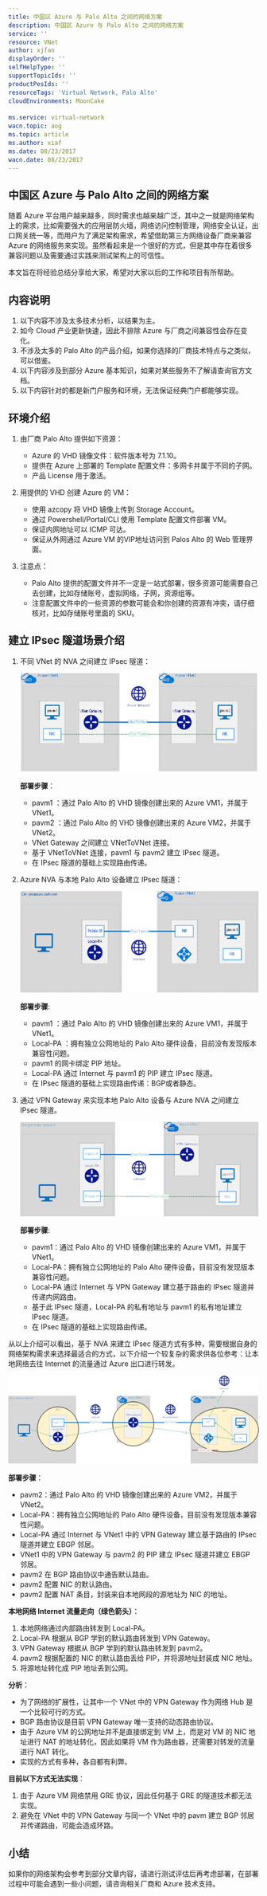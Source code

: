 ```yaml
---
title: 中国区 Azure 与 Palo Alto 之间的网络方案
description: 中国区 Azure 与 Palo Alto 之间的网络方案
service: ''
resource: VNet
author: xjfan
displayOrder: ''
selfHelpType: ''
supportTopicIds: ''
productPesIds: ''
resourceTags: 'Virtual Network, Palo Alto'
cloudEnvironments: MoonCake

ms.service: virtual-network
wacn.topic: aog
ms.topic: article
ms.author: xiaf
ms.date: 08/23/2017
wacn.date: 08/23/2017
---
```


## 中国区 Azure 与 Palo Alto 之间的网络方案

随着 Azure 平台用户越来越多，同时需求也越来越广泛，其中之一就是网络架构上的需求，比如需要强大的应用层防火墙，网络访问控制管理，网络安全认证，出口网关统一等，而用户为了满足架构需求，希望借助第三方网络设备厂商来兼容 Azure 的网络服务来实现。虽然看起来是一个很好的方式，但是其中存在着很多兼容问题以及需要通过实践来测试架构上的可信性。

本文旨在将经验总结分享给大家，希望对大家以后的工作和项目有所帮助。

## 内容说明

1. 以下内容不涉及太多技术分析，以结果为主。
2. 如今 Cloud 产业更新快速，因此不排除 Azure 与厂商之间兼容性会存在变化。
3. 不涉及太多的 Palo Alto 的产品介绍，如果你选择的厂商技术特点与之类似，可以借鉴。
4. 以下内容涉及到部分 Azure 基本知识，如果对某些服务不了解请查询官方文档。
5. 以下内容针对的都是新门户服务和环境，无法保证经典门户都能够实现。

## 环境介绍

1.	由厂商 Palo Alto 提供如下资源：
    - Azure 的 VHD 镜像文件：软件版本号为 7.1.10。
    - 提供在 Azure 上部署的 Template 配置文件：多网卡并属于不同的子网。
    - 产品 License 用于激活。

2.	用提供的 VHD 创建 Azure 的 VM：
    - 使用 azcopy 将 VHD 镜像上传到 Storage Account。
    - 通过 Powershell/Portal/CLI 使用 Template 配置文件部署 VM。
    - 保证内网地址可以 ICMP 可达。
    - 保证从外网通过 Azure VM 的VIP地址访问到 Palos Alto 的 Web 管理界面。

3.	注意点：
    -  Palo Alto 提供的配置文件并不一定是一站式部署，很多资源可能需要自己去创建，比如存储账号，虚拟网络，子网，资源组等。
    - 注意配置文件中的一些资源的参数可能会和你创建的资源有冲突，请仔细核对，比如存储账号里面的 SKU。


## 建立 IPsec 隧道场景介绍

1.  不同 VNet 的 NVA 之间建立 IPsec 隧道：

    ![1-1](./media/aog-virtual-network-connect-with-palo-alto-guidance/1-1.png)

	**部署步骤**：
    - pavm1 ：通过 Palo Alto 的 VHD 镜像创建出来的 Azure VM1，并属于 VNet1。
    - pavm2 ：通过 Palo Alto 的 VHD 镜像创建出来的 Azure VM2，并属于 VNet2。
    - VNet Gateway 之间建立 VNetToVNet 连接。
    - 基于 VNetToVNet 连接，pavm1 与 pavm2 建立 IPsec 隧道。
    - 在 IPsec 隧道的基础上实现路由传递。

2.  Azure NVA 与本地 Palo Alto 设备建立 IPsec 隧道：

    ![1-2](./media/aog-virtual-network-connect-with-palo-alto-guidance/1-2.png)

	**部署步骤**:
    - pavm1 ：通过 Palo Alto 的 VHD 镜像创建出来的 Azure VM1，并属于 VNet1。
    - Local-PA ：拥有独立公网地址的 Palo Alto 硬件设备，目前没有发现版本兼容性问题。
    - pavm1 的网卡绑定 PIP 地址。
    - Local-PA 通过 Internet 与 pavm1 的 PIP 建立 IPsec 隧道。
    - 在 IPsec 隧道的基础上实现路由传递：BGP或者静态。

3. 通过 VPN Gateway 来实现本地 Palo Alto 设备与 Azure NVA 之间建立 IPsec 隧道。
 
    ![1-3](./media/aog-virtual-network-connect-with-palo-alto-guidance/1-3.png)
 
    **部署步骤**:
    - pavm1：通过 Palo Alto 的 VHD 镜像创建出来的 Azure VM1，并属于 VNet1。
    - Local-PA：拥有独立公网地址的 Palo Alto 硬件设备，目前没有发现版本兼容性问题。
    - Local-PA 通过 Internet 与 VPN Gateway 建立基于路由的 IPsec 隧道并传递内网路由。
    - 基于此 IPsec 隧道，Local-PA 的私有地址与 pavm1 的私有地址建立 IPsec 隧道。
    - 在 IPsec 隧道的基础上实现路由传递。

从以上介绍可以看出，基于 NVA 来建立 IPsec 隧道方式有多种，需要根据自身的网络架构需求来选择最适合的方式，以下介绍一个较复杂的需求供各位参考：让本地网络去往 Internet 的流量通过 Azure 出口进行转发。
    
![1-4](./media/aog-virtual-network-connect-with-palo-alto-guidance/1-4.png)
 
**部署步骤**：
- pavm2：通过 Palo Alto 的 VHD 镜像创建出来的 Azure VM2，并属于 VNet2。
- Local-PA：拥有独立公网地址的 Palo Alto 硬件设备，目前没有发现版本兼容性问题。
- Local-PA 通过 Internet 与 VNet1 中的 VPN Gateway 建立基于路由的 IPsec 隧道并建立 EBGP 邻居。
- VNet1 中的 VPN Gateway 与 pavm2 的 PIP 建立 IPsec 隧道并建立 EBGP 邻居。
- pavm2 在 BGP 路由协议中通告默认路由。
- pavm2 配置 NIC 的默认路由。
- pavm2 配置 NAT 条目，封装来自本地网段的源地址为 NIC 的地址。

**本地网络 Internet 流量走向（绿色箭头）**：
1. 本地网络通过内部路由转发到 Local-PA。
2. Local-PA 根据从 BGP 学到的默认路由转发到 VPN Gateway。
3. VPN Gateway 根据从 BGP 学到的默认路由转发到 pavm2。
4. pavm2 根据配置的 NIC 的默认路由丢给 PIP，并将源地址封装成 NIC 地址。
5. 将源地址转化成 PIP 地址丢到公网。

**分析**：
- 为了网络的扩展性，让其中一个 VNet 中的 VPN Gateway 作为网络 Hub 是一个比较可行的方式。
- BGP 路由协议是目前 VPN Gateway 唯一支持的动态路由协议。
- 由于 Azure VM 的公网地址并不是直接绑定到 VM 上，而是对 VM 的 NIC 地址进行 NAT 的地址转化，因此如果将 VM 作为路由器，还需要对转发的流量进行 NAT 转化。
- 实现的方式有多种，各自都有利弊。

**目前以下方式无法实现**：
1. 由于 Azure VM 网络禁用 GRE 协议，因此任何基于 GRE 的隧道技术都无法实现。
2. 避免在 VNet 中的 VPN Gateway 与同一个 VNet 中的 pavm 建立 BGP 邻居并传递路由，可能会造成环路。

## 小结

如果你的网络架构会参考到部分文章内容，请进行测试评估后再考虑部署，在部署过程中可能会遇到一些小问题，请咨询相关厂商和 Azure 技术支持。